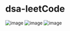 # dsa-leetCode
![image](https://github.com/user-attachments/assets/943cc59a-74ba-4157-b7a0-154c3e03a1d2)
![image](https://github.com/user-attachments/assets/085e20d8-6bdf-4850-a612-9747756e7bf2)
![image](https://github.com/user-attachments/assets/a9d2dfdc-133d-4e3f-8642-e36a78ad2c48)
